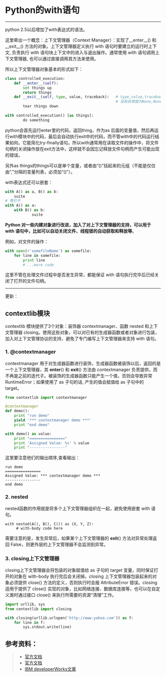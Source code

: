 # Python的with语句
---

python 2.5以后增加了with表达式的语法。

这里牵出一个概念：上下文管理器（Context Manager）：实现了\_\_enter\_\_() 和\_\_exit\_\_() 方法的对象。上下文管理器定义执行 with 语句时要建立的运行时上下文, 负责执行 with 语句块上下文中的进入与退出操作。通常使用 with 语句调用上下文管理器, 也可以通过直接调用其方法来使用。

所以上下文管理器对象基本的形式如下：
```python
class controlled_execution:
    def __enter__(self):
        set things up
        return things
    def __exit__(self, type, value, traceback):   # type,value,traceback是异常时才会传入的，
												  # 没有异常就为None,None,None
        tear things down
         
with controlled_execution() [as things]:
        do something
```
python会首先运行enter里的代码，返回thing，作为as 后面的变量值，然后再运行with模块中的代码，最后会自动执行exit中的代码，而不管with中的代码运行结果如何。它能简化try-finally语句。所以with通常用在读取文件的操作中，将文件句柄的关闭操作放在exit方法中，这样就不会因忘记释放文件句柄而产生可能出现的错误。

另外as things的things可以是单个变量，或者由“()”括起来的元组（不能是仅仅由“,”分隔的变量列表，必须加“()”）。

with表达式还可以嵌套：
```python
with A() as a, B() as b:
    suite
# 等价于
with A() as a:
    with B() as b:
	        suite
```

**Python 对一些内建对象进行改进，加入了对上下文管理器的支持，可以用于 with 语句中，比如可以自动关闭文件、线程锁的自动获取和释放等**。

例如，对文件的操作：
```python
with open(r'somefileName') as somefile:
	for line in somefile:
		print line
		# ...more code
```
这里不管在处理文件过程中是否发生异常，都能保证 with 语句执行完毕后已经关闭了打开的文件句柄。
   
    
---
更新：

## contextlib模块
contextlib 模块提供了3个对象：装饰器 contextmanager、函数 nested 和上下文管理器 closing。使用这些对象，可以对已有的生成器函数或者对象进行包装，加入对上下文管理协议的支持，避免了专门编写上下文管理器来支持 with 语句。

### 1. @contextmanager
contextmanager 用于对生成器函数进行装饰，生成器函数被装饰以后，返回的是一个上下文管理器，其 __enter__() 和 __exit__() 方法由 contextmanager 负责提供，而不再是之前的迭代子。被装饰的生成器函数只能产生一个值，否则会导致异常 RuntimeError；如果使用了 as 子句的话, 产生的值会赋值给 as 子句中的 target。

```python
from contextlib import contextmanager

@contextmanager
def demo():
    print "run demo"
    yield '*** contextmanager demo ***'
    print "end demo"

with demo() as value:
    print "================"
    print 'Assigned Value: %s' % value
    print "----------------"
```
这里要注意他们的输出顺序,查看输出：
```
run demo
================
Assigned Value: *** contextmanager demo ***
----------------
end demo
```

### 2. nested
nested函数的作用就是将多个上下文管理器组织在一起，避免使用嵌套 with 语句。
    
	with nested(A(), B(), C()) as (X, Y, Z):
         # with-body code here

需要注意的是，发生异常后，如果某个上下文管理器的 __exit__() 方法对异常处理返回 False，则更外层的上下文管理器不会监测到异常。

### 3. closing上下文管理器
closing上下文管理器会将包装的对象赋值给 as 子句的 target 变量，同时保证打开的对象在 with-body 执行完后会关闭掉。closing 上下文管理器包装起来的对象必须提供 close() 方法的定义，否则执行时会报 AttributeError 错误。closing 适用于提供了 close() 实现的对象，比如网络连接、数据库连接等，也可以在自定义类时通过接口 close() 来执行所需要的资源“清理”工作。

```python
import urllib, sys
from contextlib import closing

with closing(urllib.urlopen('http://www.yahoo.com')) as f:
    for line in f:
        sys.stdout.write(line)
```

  


## 参考资料：
> + [官方文档](https://docs.python.org/2/reference/compound_stmts.html#the-with-statement)
> + [官方文档](https://docs.python.org/2/reference/datamodel.html#context-managers)
> + [IBM developerWorks文章](https://www.ibm.com/developerworks/cn/opensource/os-cn-pythonwith)

